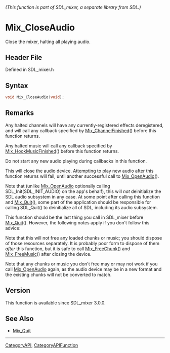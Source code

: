 ###### (This function is part of SDL_mixer, a separate library from SDL.)
# Mix_CloseAudio

Close the mixer, halting all playing audio.

## Header File

Defined in SDL_mixer.h

## Syntax

```c
void Mix_CloseAudio(void);

```

## Remarks

Any halted channels will have any currently-registered effects
deregistered, and will call any callback specified by
[Mix_ChannelFinished](Mix_ChannelFinished)() before this function returns.

Any halted music will call any callback specified by
[Mix_HookMusicFinished](Mix_HookMusicFinished)() before this function
returns.

Do not start any new audio playing during callbacks in this function.

This will close the audio device. Attempting to play new audio after this
function returns will fail, until another successful call to
[Mix_OpenAudio](Mix_OpenAudio)().

Note that (unlike [Mix_OpenAudio](Mix_OpenAudio) optionally calling
SDL_Init(SDL_INIT_AUDIO) on the app's behalf), this will _not_ deinitialize
the SDL audio subsystem in any case. At some point after calling this
function and [Mix_Quit](Mix_Quit)(), some part of the application should be
responsible for calling SDL_Quit() to deinitialize all of SDL, including
its audio subsystem.

This function should be the last thing you call in SDL_mixer before
[Mix_Quit](Mix_Quit)(). However, the following notes apply if you don't
follow this advice:

Note that this will not free any loaded chunks or music; you should dispose
of those resources separately. It is probably poor form to dispose of them
_after_ this function, but it is safe to call
[Mix_FreeChunk](Mix_FreeChunk)() and [Mix_FreeMusic](Mix_FreeMusic)() after
closing the device.

Note that any chunks or music you don't free may or may not work if you
call [Mix_OpenAudio](Mix_OpenAudio) again, as the audio device may be in a
new format and the existing chunks will not be converted to match.

## Version

This function is available since SDL_mixer 3.0.0.

## See Also

* [Mix_Quit](Mix_Quit)

----
[CategoryAPI](CategoryAPI), [CategoryAPIFunction](CategoryAPIFunction)

